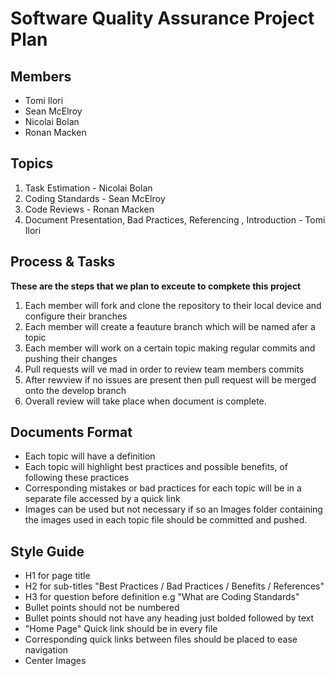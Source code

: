 # Software Quality Assurance Project Plan

## Members
* Tomi Ilori
* Sean McElroy
* Nicolai Bolan
* Ronan Macken

## Topics
1. Task Estimation - Nicolai Bolan
2. Coding Standards - Sean McElroy
3. Code Reviews - Ronan Macken
4. Document Presentation, Bad Practices, Referencing , Introduction - Tomi Ilori

## Process & Tasks

**These are the steps that we plan to exceute to compkete this project**
1. Each member will fork and clone the repository to their local device and configure their branches
2. Each member will create a feauture branch which will be named afer a topic
3. Each member will work on a certain topic making regular commits and pushing their changes
4. Pull requests will ve mad in order to review team members commits
5. After rewview if no issues are present then pull request will be merged onto the develop branch
6. Overall review will take place when document is complete.


## Documents Format
* Each topic will have a definition
* Each topic will highlight best practices and possible benefits, of following these practices
* Corresponding mistakes or bad practices for each topic will be in a separate file accessed by a quick link
* Images can be used but not necessary if so an Images folder containing the images used in each topic file should be committed and pushed.
 
 
## Style Guide
* H1 for page title
* H2 for sub-titles "Best Practices / Bad Practices / Benefits / References"
* H3 for question before definition e.g "What are Coding Standards"
* Bullet points should not be numbered
* Bullet points should not have any heading just bolded followed by text
* "Home Page" Quick link should be in every file
* Corresponding quick links between files should be placed to ease navigation
* Center Images 
 
 
